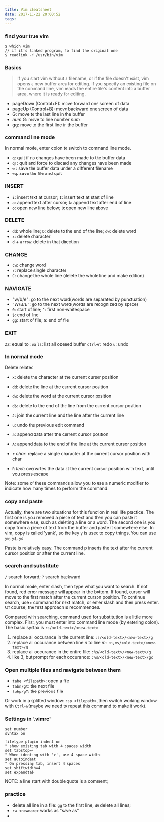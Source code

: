 ```yaml
---
title: Vim cheatsheet
date: 2017-11-22 20:00:52
tags:
---
```



### find your true vim
```
$ which vim
// if it's linked program, to find the original one
$ readlink -f /usr/bin/vim
```

### Basics

> If you start vim without a filename, or if the file doesn't exist, vim opens a 
new buffer area for editing. If you specify an existing file on the command line, 
vim reads the entire file's content into a buffer area, where it is ready for 
editing.

- pageDown (Control+F): move forward one screen of data
- pageUp (Control+B): move backward one screen of data
- G: move to the last line in the buffer
- _num_ G: move to line number _num_
- gg: move to the first line in the buffer

### command line mode

In normal mode, enter colon to switch to command line mode.

- `q`: quit if no changes have been made to the buffer data
- `q!`: quit and force to discard any changes have been made
- `w` _<filename>_: save the buffer data under a different filename
- `wq`: save the file and quit

### INSERT

- `i`: insert text at cursor; `I`: insert text at start of line
- `a`: append text after cursor; `A`: append text after end of line
- `o`: open new line below; `O`: open new line above

### DELETE
- `dd`: whole line; `D`: delete to the end of the line; `dw`: delete word
- `x`: delete character
- `d` + `arrow`: delete in that direction

### CHANGE
- `cw`: change word
- `r`: replace single character
- `C`: change the whole line (delete the whole line and make edition)

### NAVIGATE

- "w/b/e": go to the next word(words are separated by punctuation)
- "W/B/E": go to the next word(words are recognized by space)
- `0`: start of line; `^`: first non-whitespace
- `$`: end of line
- `gg`: start of file; `G`: end of file

### EXIT
`ZZ`: equal to `:wq`
`ls`: list all opened buffer
`ctrl+r`: redo
`u`: undo






### In normal mode
Delete related
- `x`: delete the character at the current cursor position
- `dd`: delete the line at the current cursor position
- `dw`: delete the word at the current cursor position
- `d$`: delete to the end of the line from the current cursor position

- `J`: join the current line and the line after the current line
- `u`: undo the previous edit command
- `a`: append data after the current cursor position
- `A`: append data to the end of the line at the current cursor position
- `r` _char_: replace a single character at the current cursor position with char
- `R` _text_: overwrtes the data at the current cursor position with text, until you press escape

Note: some of these commands allow you to use a numeric modifier to indicate how many times to perform the command.

### copy and paste

Actually, there are two situations for this function in real life practice. The first one is you removed a piece of text and then you can paste it somewhere else, such as deleting a line or a word. The second one is you copy from a piece of text from the buffer and paste it somewhere else. In vim, copy is called 'yank', so the key `y` is used to copy things. You can use `yw`, `y$`, `yd`

Paste is relatively easy. The command p inserts the text after the current cursor position or after the current line.

### search and substitute

`/` search forward; `?` search backward

In normal mode, enter slash, then type what you want to search. If not found, red error message will appear in the bottom. If found, cursor will move to the first match after the current curson position. To continue search, use `n` command for next match, or enter slash and then press enter. Of course, the first approach is recommended.

Compared with searching, command used for substitution is a little more complex. First, you must enter into command line mode (by entering colon). The basic systax is `:s/<old-text>/<new-text>`
1. replace all occurance in the current line: `:s/<old-text>/<new-text>/g`
2. replace all occurance between line _n_ to line _m_: `:n,ms/<old-text>/<new-text>/g`
3. replace all occurance in the entire file: `:%s/<old-text>/<new-text>/g`
4. like 3, but prompt for each occurance: `:%s/<old-text>/<new-text>/gc`

### Open multiple files and navigate between them
- `tabe <filepath>`: open a file
- `tabn/gt`: the next file
- `tabp/gT`: the previous file



Or work in a splitted window:
`:sp <filepath>`, then switch working window with `Ctrl+w`(maybe we need to repeat this command to make it work).

### Settings in '.vimrc'
```
set number
syntax on

filetype plugin indent on
" show existing tab with 4 spaces width
set tabstop=4
" When identing with '>', use 4 space width
set autoindent
" On pressing tab, insert 4 spaces
set shiftwidth=4
set expandtab
```
NOTE: a line start with double quote is a comment;


### practice
- delete all line in a file: `gg` to the first line, `dG` delete all lines;
- `:w <newname>` works as "save as"
-




